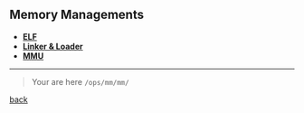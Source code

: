 ## Memory Managements

- [**ELF**](elf.md)
- [**Linker & Loader**](linker-loader.md)
- [**MMU**](mmu.md)

---

> Your are here `/ops/mm/mm/`

[back](../index.md)
